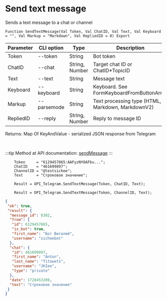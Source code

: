 ﻿---
sidebar_position: 1
---

# Send text message
 Sends a text message to a chat or channel



`Function SendTextMessage(Val Token, Val ChatID, Val Text, Val Keyboard = "", Val Markup = "Markdown", Val RepliedID = 0) Export`

  | Parameter | CLI option | Type | Description |
  |-|-|-|-|
  | Token | --token | String | Bot token |
  | ChatID | --chat | String, Number | Target chat ID or ChatID*TopicID |
  | Text | --text | String | Message text |
  | Keyboard | --keyboard | String | Keyboard. See FormKeyboardFromButtonArray |
  | Markup | --parsemode | String | Text processing type (HTML, Markdown, MarkdownV2) |
  | RepliedID | --reply | String, Number | Reply to message ID |

  
  Returns:  Map Of KeyAndValue - serialized JSON response from Telegram

<br/>

:::tip
Method at API documentation: [sendMessage](https://core.telegram.org/bots/api#sendmessage)
:::
<br/>


```bsl title="Code example"
    Token     = "6129457865:AAFyzNYOAFbu...";
    ChatID    = "461699897";
    ChannelID = "@testsichee";
    Text      = "Строковое значение";

    Result = OPI_Telegram.SendTextMessage(Token, ChatID, Text);

    Result = OPI_Telegram.SendTextMessage(Token, ChannelID, Text);
```
 



```json title="Result"
{
 "ok": true,
 "result": {
  "message_id": 8302,
  "from": {
   "id": 6129457865,
   "is_bot": true,
   "first_name": "Бот Виталий",
   "username": "sicheebot"
  },
  "chat": {
   "id": 461699897,
   "first_name": "Anton",
   "last_name": "Titowets",
   "username": "JKIee",
   "type": "private"
  },
  "date": 1728453289,
  "text": "Строковое значение"
 }
}
```
